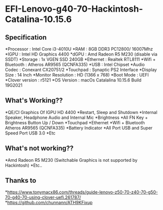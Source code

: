 # EFI-Lenovo-g40-70-Hackintosh-Catalina-10.15.6

## Specification
*Processor : Intel Core i3-4010U
*RAM : 8GB DDR3 PC12800/ 16007Mhz
*IGPU : Intel HD Graphics 4400
*dGPU : Amd Radeon R5 M230 (disable via SSDT)
*Storage : 1x VGEN SSD 240GB
*Ethernet : Realtek RTL8111
*Wifi + Bluetooth : Atheros AR9565 (QCNFA335)
*USB : Intel Chipset
*Audio Codec : Conexant CX20751/2
*Touchpad : Synaptic PS2 Interface
*Display Size : 14 Inch
*Monitor Resolution : HD (1366 x 768)
*Boot Mode : UEFI
*Clover version : r5121
*OS Version : macOs Catalalina 10.15.6 Build 19G2021

## What's Working??
*QE/CI Graphics Of IGPU HD 4400
*Restart, Sleep and Shutdown
*Internal Speaker, Headphone Audio and Internal Mic
*Brightness
*All FN Key + Brightness Button Up / Down
*Touchpad
*Ethernet
*Wifi + Bluetooth Atheros AR9565 (QCNFA335)
*Battery Indicator
*All Port USB and Super Speed Port USB 3.0
*Etc

## What's not working??
*Amd Radeon R5 M230 (Switchable Graphics is not supported by Hackintosh)
*Etc..

## Thanks to
*https://www.tonymacx86.com/threads/guide-lenovo-z50-70-z40-70-g50-70-g40-70-using-clover-uefi.261787/
*https://github.com/chunnann/ATH9KFixup
